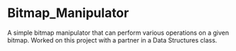 # Bitmap_Manipulator
A simple bitmap manipulator that can perform various operations on a given bitmap. Worked on this project with a partner in a Data Structures class.
